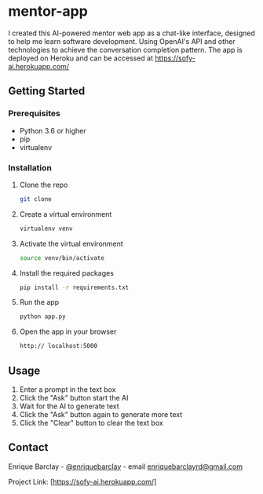 # mentor-app
I created this AI-powered mentor web app as a chat-like interface, designed to help me learn software development. Using OpenAI's API and other technologies to achieve the conversation completion pattern. The app is deployed on Heroku and can be accessed at https://sofy-ai.herokuapp.com/

## Getting Started

### Prerequisites

* Python 3.6 or higher
* pip
* virtualenv

### Installation

1. Clone the repo
   ```sh
   git clone
    ```
2. Create a virtual environment
    ```sh
    virtualenv venv
    ```
3. Activate the virtual environment
    ```sh
    source venv/bin/activate
    ```
4. Install the required packages
    ```sh
    pip install -r requirements.txt
    ```
5. Run the app
    ```sh
    python app.py
    ```
6. Open the app in your browser
    ```sh
    http:// localhost:5000
    ```
## Usage

1. Enter a prompt in the text box
2. Click the "Ask" button start the AI
3. Wait for the AI to generate text
4. Click the "Ask" button again to generate more text
5. Click the "Clear" button to clear the text box


## Contact

Enrique Barclay - [@enriquebarclay](https://twitter.com/enriquebarclay) - email enriquebarclayrd@gmail.com

Project Link: [https://sofy-ai.herokuapp.com/]